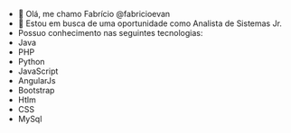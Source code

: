- 👋 Olá, me chamo Fabrício @fabricioevan
- 👀 Estou em busca de uma oportunidade como Analista de Sistemas Jr.
- Possuo conhecimento nas seguintes tecnologias:
- Java
- PHP
- Python
- JavaScript
- AngularJs
- Bootstrap 
- Htlm
- CSS
- MySql
